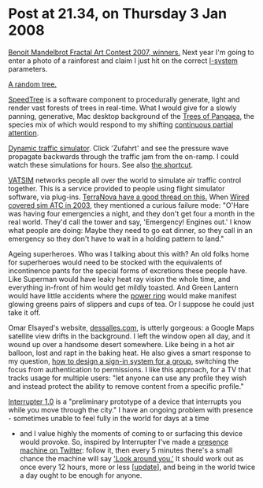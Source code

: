 # Post at 21.34, on Thursday 3 Jan 2008

[Benoit Mandelbrot Fractal Art Contest 2007,
winners.](http://www.fractalartcontests.com/2007/winners.php "Fractals are
good.") Next year I'm going to enter a photo of a rainforest and claim I just
hit on the correct
[l-system](http://www.nbb.cornell.edu/neurobio/land/OldStudentProjects/cs490-94to95/hwchen/ "The most beautiful fractal is the universe.") parameters.

[A random
tree.](http://www.gskinner.com/blog/archives/2007/07/yggdrasil_3d_wo.html "Yggdrasil, in PaperVision (Flash).")

[SpeedTree](http://www.speedtree.com/ "Software component.") is a software
component to procedurally generate, light and render vast forests of trees in
real-time. What I would give for a slowly panning, generative, Mac desktop
background of the [Trees of
Pangaea](http://www.speedtree.com/html/pangaea_main.htm "SpeedTree demo.
Seriously, watch the movies."), the species mix of which would respond to my
shifting [continuous partial attention](http://schulzeandwebb.com/2005/cpa/ "S&W project, 'Attention Fader,' which represents calls on your attention with
changing, static images.").

[Dynamic traffic simulator](http://www.traffic-simulation.de/ger "Java.").
Click 'Zufahrt' and see the pressure wave propagate backwards through the
traffic jam from the on-ramp. I could watch these simulations for hours. See
also [the shortcut](http://bewitched.com/m/ "Now this I have watched for
hours.").

[VATSIM](http://vatsim.net/ "Virtual Air Traffic Simulation Network.")
networks people all over the world to simulate air traffic control together.
This is a service provided to people using flight simulator software, via
plug-ins. [TerraNova have a good thread on
this.](http://terranova.blogs.com/terra_nova/2006/11/lights_will_gui.html "Arguments about whether people want to do labour.") When [Wired covered sim
ATC in 2003](http://www.wired.com/wired/archive/11.03/dull.html "Back when I
was buying the magazine."), they mentioned a curious failure mode: "O'Hare was
having four emergencies a night, and they don't get four a month in the real
world. They'd call the tower and say, 'Emergency! Engines out.' I know what
people are doing: Maybe they need to go eat dinner, so they call in an
emergency so they don't have to wait in a holding pattern to land."

Ageing superheroes. Who was I talking about this with? An old folks home for
superheroes would need to be stocked with the equivalents of incontinence
pants for the special forms of excretions these people have. Like Superman
would have leaky heat ray vision the whole time, and everything in-front of
him would get mildly toasted. And Green Lantern would have little accidents
where the [power ring](http://en.wikipedia.org/wiki/Power_ring_%28weapon%29 "Although he would have to keep it charged.") would make manifest glowing
greens pairs of slippers and cups of tea. Or I suppose he could just take it
off.

Omar Elsayed's website, [dessalles.com](http://dessalles.com/ "Experience
designer at Schematic."), is utterly gorgeous: a Google Maps satellite view
drifts in the background. I left the window open all day, and it wound up over
a handsome desert somewhere. Like being in a hot air balloon, lost and rapt in
the baking heat. He also gives a smart response to my question, [how to design
a sign-in system for a group](/home/2007/12/28/wrapping_up_2007#twentythree "'How would you design a sign-in system for a book club?'"), switching the
focus from authentication to permissions. I like this approach, for a TV that
tracks usage for multiple users: "let anyone can use any profile they wish and
instead protect the ability to remove content from a specific profile."

[Interrupter 1.0](http://www.thisplacement.com/2007/10/05/interrupter-10/ "A
wooden box with a switch.") is a "preliminary prototype of a device that
interrupts you while you move through the city." I have an ongoing problem
with presence - sometimes unable to feel fully in the world for days at a time

- and I value highly the moments of coming to or surfacing this device would
  provoke. So, inspired by Interrupter I've made a [presence machine on
  Twitter](http://twitter.com/presencemachine "It'll tell you to look around
you, once every 12 hours or so."): follow it, then every 5 minutes there's a
  small chance the machine will say ['Look around
  you.'](http://twitter.com/presencemachine/statuses/559605712 "Try not to think
of the tv series.") It should work out as once every 12 hours, more or less
  [[update](/home/2008/01/06/the_presence_machine "Except it didn't, for the
first few days.")], and being in the world twice a day ought to be enough for
  anyone.
